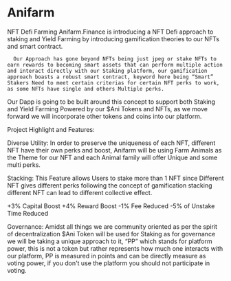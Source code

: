 # Anifarm
NFT Defi Farming
    Anifarm.Finance is introducing a NFT Defi approach to staking and Yield Farming by introducing gamification theories to our NFTs and smart contract.

      Our Approach has gone beyond NFTs being just jpeg or stake NFTs to earn rewards to becoming smart assets that can perform multiple action and interact directly with our Staking platform, our gamification approach boasts a robust smart contract, keyword here being “Smart” Stakers Need to meet certain criterias for certain NFT perks to work, as some NFTs have single and others Multiple perks.

 Our Dapp is going to be built around this concept to support both Staking and Yield Farming Powered by our $Ani Tokens and NFTs, as we move forward we will incorporate other tokens and coins into our platform.


Project Highlight and Features:

Diverse Utility:
    In order to preserve the uniqueness of each NFT, different NFT have their own perks and boost, Anifarm will be using Farm Animals as the Theme for our NFT and each Animal family will offer Unique and some multi perks.

Stacking: 
     This Feature allows Users to stake more than 1 NFT since Different NFT gives different perks following the concept of gamification stacking different NFT can lead to different collective effect. 

+3% Capital Boost
+4% Reward Boost
-1%  Fee Reduced
-5% of Unstake Time Reduced

Governance: 
  Amidst all things we are community oriented as per the spirit of decentralization $Ani Token will be used for Staking as for governance we will be taking a unique approach to it, “PP” which stands for platform power, this is not a token but rather represents how much one interacts with our platform, PP is measured in points and can be directly measure as voting power, if you don't use the platform you should not participate in voting.

